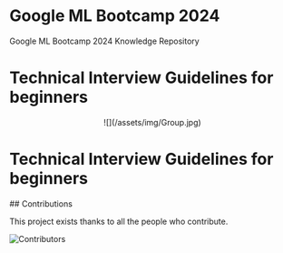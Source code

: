 # Google ML Bootcamp 2024
Google ML Bootcamp 2024 Knowledge Repository
# Technical Interview Guidelines for beginners

<div align=center>
![](/assets/img/Group.jpg)
</div>

# Technical Interview Guidelines for beginners
## Contributions

This project exists thanks to all the people who contribute.

![Contributors](https://readme-contributors.now.sh/hoon0303/MYFUME?extension=jpg&width=400&aspectRatio=3)
